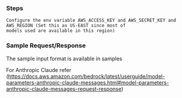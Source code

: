 
### Steps ###

    Configure the env variable AWS_ACCESS_KEY and AWS_SECRET_KEY and AWS_REGION (Set this as US-EAST since most of 
    models used are available in this region)

### Sample Request/Response ###

The sample input format is available in samples 

For Anthropic Claude refer
(https://docs.aws.amazon.com/bedrock/latest/userguide/model-parameters-anthropic-claude-messages.html#model-parameters-anthropic-claude-messages-request-response)



